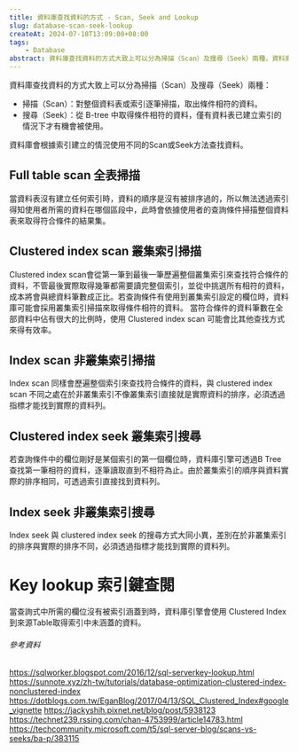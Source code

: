 ```yaml
---
title: 資料庫查找資料的方式 - Scan, Seek and Lookup
slug: database-scan-seek-lookup
createAt: 2024-07-18T13:09:00+08:00
tags:
    - Database
abstract: 資料庫查找資料的方式大致上可以分為掃描（Scan）及搜尋（Seek）兩種，資料庫會根據索引建立的情況使用不同的Scan或Seek方法查找資料。
---
```


資料庫查找資料的方式大致上可以分為掃描（Scan）及搜尋（Seek）兩種：
- 掃描（Scan）：對整個資料表或索引逐筆掃描，取出條件相符的資料。
- 搜尋（Seek）：從 B-tree 中取得條件相符的資料，僅有資料表已建立索引的情況下才有機會被使用。

資料庫會根據索引建立的情況使用不同的Scan或Seek方法查找資料。

## Full table scan 全表掃描
當資料表沒有建立任何索引時，資料的順序是沒有被排序過的，所以無法透過索引得知使用者所需的資料在哪個區段中，此時會依據使用者的查詢條件掃描整個資料表來取得符合條件的結果集。

## Clustered index scan 叢集索引掃描
Clustered index scan會從第一筆到最後一筆歷遍整個叢集索引來查找符合條件的資料，不管最後實際取得幾筆都需要讀完整個索引，並從中挑選所有相符的資料，成本將會與總資料筆數成正比。若查詢條件有使用到叢集索引設定的欄位時，資料庫可能會採用叢集索引掃描來取得條件相符的資料。
當符合條件的資料筆數在全部資料中佔有很大的比例時，使用 Clustered index scan 可能會比其他查找方式來得有效率。

## Index scan 非叢集索引掃描
Index scan 同樣會歷遍整個索引來查找符合條件的資料，與 clustered index scan 不同之處在於非叢集索引不像叢集索引直接就是實際資料的排序，必須透過指標才能找到實際的資料列。

## Clustered index seek 叢集索引搜尋
若查詢條件中的欄位剛好是某個索引的第一個欄位時，資料庫引擎可透過B Tree查找第一筆相符的資料，逐筆讀取直到不相符為止。由於叢集索引的順序與資料實際的排序相同，可透過索引直接找到資料列。

## Index seek 非叢集索引搜尋
Index seek 與 clustered index seek 的搜尋方式大同小異，差別在於非叢集索引的排序與實際的排序不同，必須透過指標才能找到實際的資料列。

# Key lookup 索引鍵查閱
當查詢式中所需的欄位沒有被索引涵蓋到時，資料庫引擎會使用 Clustered Index 到來源Table取得索引中未涵蓋的資料。

###### 參考資料
https://sqlworker.blogspot.com/2016/12/sql-serverkey-lookup.html
https://sunnote.xyz/zh-tw/tutorials/database-optimization-clustered-index-nonclustered-index
https://dotblogs.com.tw/EganBlog/2017/04/13/SQL_Clustered_Index#google_vignette
https://jackyshih.pixnet.net/blog/post/5938123
https://technet239.rssing.com/chan-4753999/article14783.html
https://techcommunity.microsoft.com/t5/sql-server-blog/scans-vs-seeks/ba-p/383115